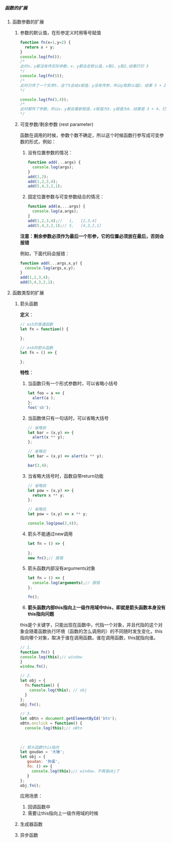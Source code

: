 ##### 函数的扩展

1. 函数参数的扩展

   1. 参数的默认值，在形参定义时用等号赋值

      ```js
      function fn(x=1,y=2) {
        return x + y;
      }
      console.log(fn()); 
      /*		
      此时x，y都没有传实际参数，x，y都会走默认值，x取1，y取2,结果打印 3
      */
      console.log(fn(5)); 
      /*		
      此时只传了一个实参5，这个5会给x赋值，y没有传参，所以y取默认值2，结果 5 + 2 ，打印7
      */
      
      console.log(fn(3,4)); 
      /*		
      此时都传了参数，所以x，y都会重新赋值，x赋值为3，y赋值为4，结果是 3 + 4，打印7
      */
      ```

   2. 可变参数/剩余参数  (rest parameter)

      函数在调用的时候，参数个数不确定，所以这个时候函数行参写成可变参数的形式，例如：

      

      

      1. 没有位置参数的情况：

         ```js
         function add(...args) {
           console.log(args);
         }
         add(1,2);
         add(1,2,3,4);
         add(5,4,3,2,1);
         ```

         

      2. 固定位置参数与可变参数结合的情况：

         ```js
         function add(a,...args) {
           console.log(a,args);
         }
         add(1,2,3,4);//   1,   [2,3,4]
         add(5,4,3,2,1);// 5,   [4,3,2,1]
         ```

         

      **注意：剩余参数必须作为最后一个形参，它的位置必须放在最后，否则会报错**

      例如，下面代码会报错：
      
      ```js
      function add(...args,x,y) {
        console.log(args,x,y);
      }
      add(1,2,3,4);
      add(5,4,3,2,1);
      ```

1. 函数类型的扩展

   1. 箭头函数

      **定义**：

      ```js
      // es5的普通函数
      let fn = function() {
      
      };
      
      // es6的箭头函数
      let fn = () => {
        
      };
      ```

      **特性**：

      1. 当函数只有一个形式参数时，可以省略小括号

         ```js
         let foo = a => {
           alert(a );
         };
         foo('sb');
         
         ```

      2. 当函数体只有一句话时，可以省略大括号

         ```js
         // 省略前
         let bar = (x,y) => {
           alert(x ** y);
         };
         
         // 省略后
         let bar = (x,y) => alert(x ** y);
         
         bar(3,4);
         ```

      3. 当省略大括号时，函数自带return功能

         ```js
         // 省略前
         let pow = (x,y) => {
           return x ** y;
         };
         
         // 省略后
         let pow = (x,y) => x ** y;
         
         console.log(pow(2,4));
         
         ```

      4. 箭头不能通过new调用

         ```js
         let fn = () => {
         			
         };
         new fn();// 报错
         ```

      5. 箭头函数内部没有arguments对象

         ```js
         let fn = () => {
           console.log(arguments);// 报错 
         };
         
         fn();
         ```

      6. **箭头函数内部this指向上一级作用域中this，即就是箭头函数本身没有this指向问题**

         
       
        this是个关键字，只能出现在函数中，代指一个对象，并且代指的这个对象会随着函数执行环境（函数的怎么调用的）的不同随时发生变化，this指向哪个对象，取决于谁在调用函数。谁在调用函数，this就指向谁。
       
        ```js
       // 1.
        function fn() {
       console.log(this);// window
        }
       window.fn();
        
        // 2.
        let obj = {
          fn:function() {
            console.log(this); // obj
          }
        };
        obj.fn();
        
        // 3.
        let oBtn = document.getElementById('btn');
        oBtn.onclick = function() {
          console.log(this);// oBtn  
          
          
          
        // 箭头函数this指向 
        let goudan = '大锤';
        let obj = {
           goudan: '狗蛋',
           fn: () => {
             console.log(this);// window，不再是obj了
           }
        };
        obj.fn();
        ```
      
      应用场景：
      
      1. 回调函数中
      2. 需要让this指向上一级作用域的时候
   
   
   
   1. 生成器函数
   
       
   
   2. 异步函数















































